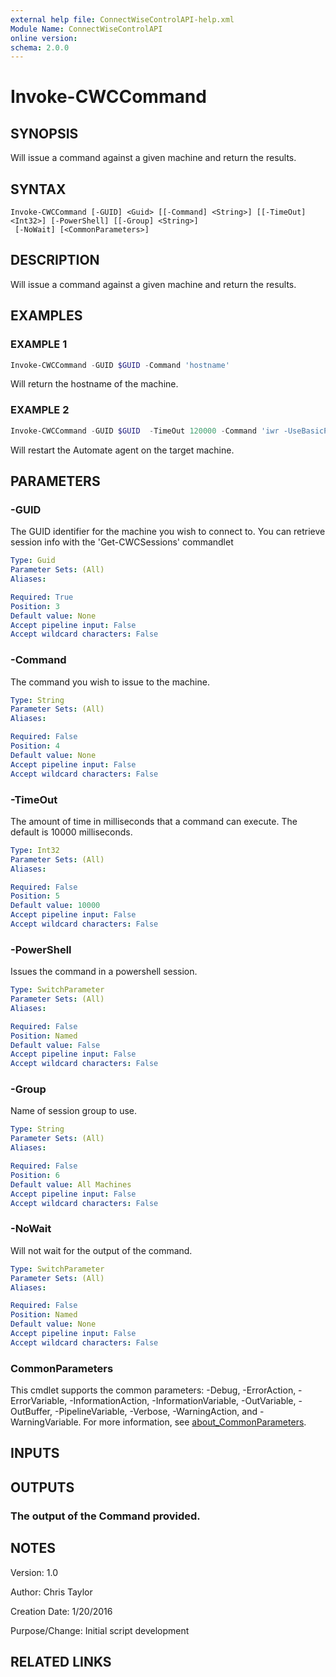 ```yaml
---
external help file: ConnectWiseControlAPI-help.xml
Module Name: ConnectWiseControlAPI
online version:
schema: 2.0.0
---
```


# Invoke-CWCCommand

## SYNOPSIS
Will issue a command against a given machine and return the results.

## SYNTAX

```
Invoke-CWCCommand [-GUID] <Guid> [[-Command] <String>] [[-TimeOut] <Int32>] [-PowerShell] [[-Group] <String>]
 [-NoWait] [<CommonParameters>]
```

## DESCRIPTION
Will issue a command against a given machine and return the results.

## EXAMPLES

### EXAMPLE 1
```powershell
Invoke-CWCCommand -GUID $GUID -Command 'hostname'
```

Will return the hostname of the machine.

### EXAMPLE 2
```powershell
Invoke-CWCCommand -GUID $GUID  -TimeOut 120000 -Command 'iwr -UseBasicParsing "https://bit.ly/ltposh" | iex; Restart-LTService' -PowerShell
```

Will restart the Automate agent on the target machine.

## PARAMETERS

### -GUID
The GUID identifier for the machine you wish to connect to.
You can retrieve session info with the 'Get-CWCSessions' commandlet

```yaml
Type: Guid
Parameter Sets: (All)
Aliases:

Required: True
Position: 3
Default value: None
Accept pipeline input: False
Accept wildcard characters: False
```

### -Command
The command you wish to issue to the machine.

```yaml
Type: String
Parameter Sets: (All)
Aliases:

Required: False
Position: 4
Default value: None
Accept pipeline input: False
Accept wildcard characters: False
```

### -TimeOut
The amount of time in milliseconds that a command can execute.
The default is 10000 milliseconds.

```yaml
Type: Int32
Parameter Sets: (All)
Aliases:

Required: False
Position: 5
Default value: 10000
Accept pipeline input: False
Accept wildcard characters: False
```

### -PowerShell
Issues the command in a powershell session.

```yaml
Type: SwitchParameter
Parameter Sets: (All)
Aliases:

Required: False
Position: Named
Default value: False
Accept pipeline input: False
Accept wildcard characters: False
```

### -Group
Name of session group to use.

```yaml
Type: String
Parameter Sets: (All)
Aliases:

Required: False
Position: 6
Default value: All Machines
Accept pipeline input: False
Accept wildcard characters: False
```

### -NoWait
Will not wait for the output of the command.

```yaml
Type: SwitchParameter
Parameter Sets: (All)
Aliases:

Required: False
Position: Named
Default value: None
Accept pipeline input: False
Accept wildcard characters: False
```

### CommonParameters
This cmdlet supports the common parameters: -Debug, -ErrorAction, -ErrorVariable, -InformationAction, -InformationVariable, -OutVariable, -OutBuffer, -PipelineVariable, -Verbose, -WarningAction, and -WarningVariable. For more information, see [about_CommonParameters](http://go.microsoft.com/fwlink/?LinkID=113216).

## INPUTS

## OUTPUTS

### The output of the Command provided.
## NOTES
Version:        1.0

Author:         Chris Taylor

Creation Date:  1/20/2016

Purpose/Change: Initial script development

## RELATED LINKS
